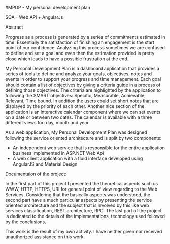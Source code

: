 #MPDP - My personal development plan 

SOA - Web APi + AngularJs

Abstract

Progress as a process is generated by a series of commitments estimated in time. Essentially the satisfaction of finishing an engagement is the start point of our confidence. Analyzing this process sometimes we are confused to define and set a goal and even then the estimation provided is pretty close which leads to have a possible frustration at the end.

My Personal Development Plan is a dashboard application that provides a series of tools to define and analyze your goals, objectives, notes and events in order to support your progress and time management. Each goal should contain a list of objectives by giving a criteria guide in a process of defining those objectives. The criteria are highlighted by the application to following the SMART objectives: Specific, Measurable, Achievable, Relevant, Time bound. In addition the users could set short notes that are displayed by the priority of each other. Another nice section of the application is an interactive calendar component where we can set events on a date or between two dates. The calendar is available with a three different views for: day, month and year.         
	
As a web application, My Personal Development Plan was designed following the service oriented architecture and is split by two components:

-	An independent web service that is responsible for the entire application business implemented in ASP.NET Web Api
-	A web client application with a fluid interface developed using AngularJS and Material Design

Documentaion of the project:

In the first part of this project I presented the theoretical aspects such us WWW, HTTP, HTTPS, URI for general point of view regarding to the Web Services. Considering that the basically aspects was understood, the second part have a much particular aspects by presenting the service oriented architecture and the subject that is involved by this like web services classification, REST architecture, RPC. The last part of the project is dedicated to the details of the implementations, technology used followed by the conclusions.     

This work is the result of my own activity. I have neither given nor received unauthorized assistance on this work.        
  

  


